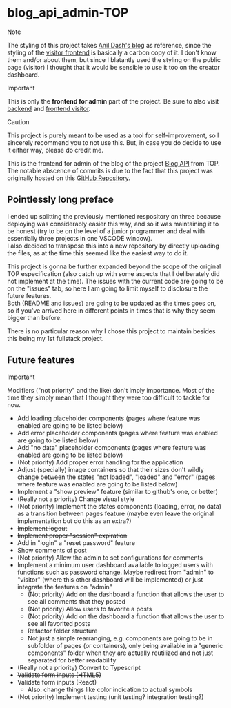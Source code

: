 # blog_api_admin-TOP

> [!NOTE]
> The styling of this project takes [Anil Dash's blog](https://www.anildash.com/) as reference, since the styling of the [visitor frontend](https://github.com/Isutomu/blog_api_visitor-TOP) is basically a carbon copy of it. I don't know them and/or about them, but since I blatantly used the styling on the public page (visitor) I thought that it would be sensible to use it too on the creator dashboard.

> [!IMPORTANT]
> This is only the **frontend for admin** part of the project. Be sure to also visit [backend](https://github.com/Isutomu/blog_api_backend-TOP) and [frontend visitor](https://github.com/Isutomu/blog_api_visitor-TOP).

> [!CAUTION]
> This project is purely meant to be used as a tool for self-improvement, so I sincerely recommend you to not use this. But, in case you do decide to use it either way, please do credit me.

This is the frontend for admin of the blog of the project [Blog API](https://www.theodinproject.com/lessons/node-path-nodejs-blog-api) from TOP.
The notable abscence of commits is due to the fact that this project was originally hosted on this [GitHub Repository](https://github.com/Isutomu/blog_api-TOP).

## Pointlessly long preface

I ended up splitting the previously mentioned respository on three because deploying was considerably easier this way, and so it was maintaining it to be honest (try to be on the level of a junior programmer and deal with essentially three projects in one VSCODE window).\
I also decided to transpose this into a new repository by directly uploading the files, as at the time this seemed like the easiest way to do it.

This project is gonna be further expanded beyond the scope of the original TOP especification (also catch up with some aspects that I deliberately did not implement at the time).
The issues with the current code are going to be on the "issues" tab, so here I am going to limit myself to disclosure the future features.\
Both (README and issues) are going to be updated as the times goes on, so if you've arrived here in different points in times that is why they seem bigger than before.

There is no particular reason why I chose this project to maintain besides this being my 1st fullstack project.

## Future features

> [!IMPORTANT]
> Modifiers ("not priority" and the like) don't imply importance. Most of the time they simply mean that I thought they were too difficult to tackle for now.

- Add loading placeholder components (pages where feature was enabled are going to be listed below)
- Add error placeholder components (pages where feature was enabled are going to be listed below)
- Add "no data" placeholder components (pages where feature was enabled are going to be listed below)
- (Not priority) Add proper error handling for the application
- Adjust (specially) image containers so that their sizes don't wildly change between the states "not loaded", "loaded" and "error" (pages where feature was enabled are going to be listed below)
- Implement a "show preview" feature (similar to github's one, or better)
- (Really not a priority) Change visual style
- (Not priority) Implement the states components (loading, error, no data) as a transition between pages feature (maybe even leave the original implementation but do this as an extra?)
- ~~Implement logout~~
- ~~Implement proper "session" expiration~~
- Add in "login" a "reset password" feature
- Show comments of post
- (Not priority) Allow the admin to set configurations for comments
- Implement a minimum user dashboard available to logged users with functions such as password change. Maybe redirect from "admin" to "visitor" (where this other dashboard will be implemented) or just integrate the features on "admin"
  - (Not priority) Add on the dashboard a function that allows the user to see all comments that they posted
  - (Not priority) Allow users to favorite a posts
  - (Not priority) Add on the dashboard a function that allows the user to see all favorited posts
  - Refactor folder structure
  - Not just a simple rearranging, e.g. components are going to be in subfolder of pages (or containers), only being available in a "generic components" folder when they are actually reutilized and not just separated for better readability
- (Really not a priority) Convert to Typescript
- ~~Validate form inputs (HTML5)~~
- Validate form inputs (React)
  - Also: change things like color indication to actual symbols
- (Not priority) Implement testing (unit testing? integration testing?)
